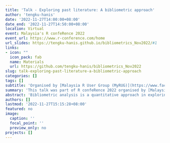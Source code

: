 ```yaml
---
title: 'Talk - Exploring past literature: A bibliometric approach'
author: 'tengku-hanis'
date: '2022-11-27T14:00:00+08:00'
date_end: '2022-11-27T14:50:00+08:00'
location: Virtual
event: Malaysia's R confeRence 2022
event_url: https://www.r-conference.com/home
url_slides: https://tengku-hanis.github.io/bibliometrics_Nov2022/#1
links:
- icon: ""
  icon_pack: fab
  name: Materials
  url: https://github.com/tengku-hanis/bibliometrics_Nov2022
slug: talk-exploring-past-literature-a-bibliometric-approach
categories: []
tags: []
subtitle: 'Organised by [Malaysia R User Group (MyRUG)](https://www.facebook.com/rusergroupmalaysia)'
summary: 'This talk was part of R confeRence 2022 organised by [Malaysia R User Group (MyRUG)](https://www.facebook.com/rusergroupmalaysia).'
abstract: 'Bibliometric analysis is a quantitative approach in exploring the patterns of publications and literature in a research area. This talk introduced audience to bibliometrics in general and demonstrated the analysis using the bibliometrix package in R.'
authors: []
lastmod: '2022-11-27T15:15:28+08:00'
featured: no
image:
  caption: ''
  focal_point: ''
  preview_only: no
projects: []
---
```

